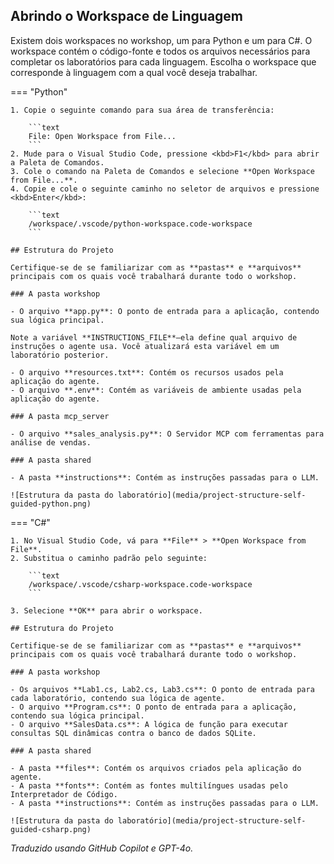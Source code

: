 ## Abrindo o Workspace de Linguagem

Existem dois workspaces no workshop, um para Python e um para C#. O workspace contém o código-fonte e todos os arquivos necessários para completar os laboratórios para cada linguagem. Escolha o workspace que corresponde à linguagem com a qual você deseja trabalhar.

=== "Python"

    1. Copie o seguinte comando para sua área de transferência:

        ```text
        File: Open Workspace from File...
        ```
    2. Mude para o Visual Studio Code, pressione <kbd>F1</kbd> para abrir a Paleta de Comandos.
    3. Cole o comando na Paleta de Comandos e selecione **Open Workspace from File...**.
    4. Copie e cole o seguinte caminho no seletor de arquivos e pressione <kbd>Enter</kbd>:

        ```text
        /workspace/.vscode/python-workspace.code-workspace
        ```

    ## Estrutura do Projeto

    Certifique-se de se familiarizar com as **pastas** e **arquivos** principais com os quais você trabalhará durante todo o workshop.

    ### A pasta workshop

    - O arquivo **app.py**: O ponto de entrada para a aplicação, contendo sua lógica principal.
  
    Note a variável **INSTRUCTIONS_FILE**—ela define qual arquivo de instruções o agente usa. Você atualizará esta variável em um laboratório posterior.

    - O arquivo **resources.txt**: Contém os recursos usados pela aplicação do agente.
    - O arquivo **.env**: Contém as variáveis de ambiente usadas pela aplicação do agente.

    ### A pasta mcp_server

    - O arquivo **sales_analysis.py**: O Servidor MCP com ferramentas para análise de vendas.

    ### A pasta shared

    - A pasta **instructions**: Contém as instruções passadas para o LLM.

    ![Estrutura da pasta do laboratório](media/project-structure-self-guided-python.png)

=== "C#"

    1. No Visual Studio Code, vá para **File** > **Open Workspace from File**.
    2. Substitua o caminho padrão pelo seguinte:

        ```text
        /workspace/.vscode/csharp-workspace.code-workspace
        ```

    3. Selecione **OK** para abrir o workspace.

    ## Estrutura do Projeto

    Certifique-se de se familiarizar com as **pastas** e **arquivos** principais com os quais você trabalhará durante todo o workshop.

    ### A pasta workshop

    - Os arquivos **Lab1.cs, Lab2.cs, Lab3.cs**: O ponto de entrada para cada laboratório, contendo sua lógica de agente.
    - O arquivo **Program.cs**: O ponto de entrada para a aplicação, contendo sua lógica principal.
    - O arquivo **SalesData.cs**: A lógica de função para executar consultas SQL dinâmicas contra o banco de dados SQLite.

    ### A pasta shared

    - A pasta **files**: Contém os arquivos criados pela aplicação do agente.
    - A pasta **fonts**: Contém as fontes multilíngues usadas pelo Interpretador de Código.
    - A pasta **instructions**: Contém as instruções passadas para o LLM.

    ![Estrutura da pasta do laboratório](media/project-structure-self-guided-csharp.png)

*Traduzido usando GitHub Copilot e GPT-4o.*
